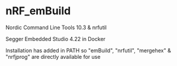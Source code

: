 # nRF_emBuild

Nordic Command Line Tools 10.3 & nrfutil

Segger Embedded Studio 4.22 in Docker

Installation has added in PATH so "emBuild", "nrfutil", "mergehex" & "nrfjprog" are directly available for use